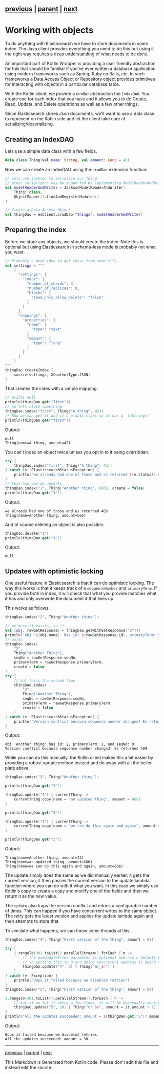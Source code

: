 [previous](creating-client.md) | [parent](index.md) | [next](bulk-indexing.md)
---

# Working with objects

To do anything with Elasticsearch we have to store documents in some index. The Java client
provides everything you need to do this but using it the right way requires a deep understanding of
what needs to be done.

An important part of Kotlin Wrapper is providing a user friendly abstraction for this that 
should be familiar if you've ever written a database application using modern frameworks such
as Spring, Ruby on Rails, etc. In such frameworks a Data Access Object or Repository object 
provides primitives for interacting with objects in a particular database table.

With the Kotlin client, we provide a similar abstraction the `IndexDAO`. You create one for each 
index that you have and it allows you to do Create, Read, Update, and Delete operations as well as 
a few other things.

Since Elasticsearch stores Json documents, we'll want to use a data class to represent on the 
Kotlin side and let the client take care of serializing/deserializing.

## Creating an IndexDAO

Lets use a simple data class with a few fields.

```kotlin
data class Thing(val name: String, val amount: Long = 42)
```

Now we can create an IndexDAO using the `crudDao` extension function:

```kotlin
// lets use jackson to serialize our Thing
// other serializers may be supported by implementing ModelReaderAndWriter
val modelReaderAndWriter = JacksonModelReaderAndWriter(
    Thing::class,
    ObjectMapper().findAndRegisterModules()
)

// Create a Data Access Object
val thingDao = esClient.crudDao("things", modelReaderAndWriter)
```

## Preparing the index

Before we store any objects, we should create the index. Note this is optional but using
Elasticsearch in schema-less mode is probably not what you want.

```kotlin
// Probably a good idea to get those from some file.
val settings = """
    {
      "settings": {
        "index": {
          "number_of_shards": 3,
          "number_of_replicas": 0,
          "blocks": {
            "read_only_allow_delete": "false"
          }
        }
      },
      "mappings": {
        "properties": {
          "name": {
            "type": "text"
          },
          "amount": {
            "type": "long"
          }
        }
      }
    }
"""
thingDao.createIndex {
    source(settings, XContentType.JSON)
}
```

That creates the index with a simple mapping.

```kotlin
// prints null
println(thingDao.get("first"))
// so lets store something
thingDao.index("first", Thing("A thing", 42))
// Now we can get it and it's a data class so it has a `toString()`
println(thingDao.get("first"))
```

Output:

```
null
Thing(name=A thing, amount=42)

```

You can't index an object twice unless you opt in to it being overridden.

```kotlin
try {
    thingDao.index("first", Thing("A thing", 42))
} catch (e: ElasticsearchStatusException) {
    println("we already had one of those and es returned ${e.status().status}")
}
// this how you do upserts
thingDao.index("1", Thing("Another thing", 666), create = false)
println(thingDao.get("1"))
```

Output:

```
we already had one of those and es returned 409
Thing(name=Another thing, amount=666)

```

And of course deleting an object is also possible.

```kotlin
thingDao.delete("1")
println(thingDao.get("1"))
```

Output:

```
null

```

## Updates with optimistic locking

One useful feature in Elasticsearch is that it can do optimistic locking. The way this works is
that it keeps track of a `sequenceNumber` and `primaryTerm`. If you provide both in index, it will 
check that what you provide matches what it has and only overwrite the document if that lines up.

This works as follows.

```kotlin
thingDao.index("2", Thing("Another thing"))

// we know it exists, so !!
val (obj, rawGetResponse) = thingDao.getWithGetResponse("2")!!
println("obj '${obj.name}' has id: ${rawGetResponse.id}, primaryTerm: ${rawGetResponse.primaryTerm}, and seqNo: ${rawGetResponse.seqNo}")
// works
thingDao.index(
    "2",
    Thing("Another Thing"),
    seqNo = rawGetResponse.seqNo,
    primaryTerm = rawGetResponse.primaryTerm,
    create = false
)
try {
    // but fails the second time
    thingDao.index(
        "2",
        Thing("Another Thing"),
        seqNo = rawGetResponse.seqNo,
        primaryTerm = rawGetResponse.primaryTerm,
        create = false
    )
} catch (e: ElasticsearchStatusException) {
    println("Version conflict because sequence number changed! Es returned ${e.status().status}")
}
```

Output:

```
obj 'Another thing' has id: 2, primaryTerm: 1, and seqNo: 0
Version conflict because sequence number changed! Es returned 409

```

While you can do this manually, the Kotlin client makes this a bit easier by providing a robust 
update method instead and do away with all the boiler plate above.

```kotlin
thingDao.index("3", Thing("Another thing"))

println(thingDao.get("3"))

thingDao.update("3") { currentThing ->
    currentThing.copy(name = "an updated thing", amount = 666)
}

println(thingDao.get("3"))

thingDao.update("3") { currentThing ->
    currentThing.copy(name = "we can do this again and again", amount = 666)
}

println(thingDao.get("3"))
```

Output:

```
Thing(name=Another thing, amount=42)
Thing(name=an updated thing, amount=666)
Thing(name=we can do this again and again, amount=666)

```

The update simply does the same as we did manually earlier: it gets the current version, 
it then passes the current version to the update lambda function where you can do with it what you 
want. In this case we simply use Kotlin's copy to create a copy and modify one of the fields and 
then we return it as the new value. 

The `update` also traps the version conflict and retries a configurable number of times. This can happen
if you have concurrent writes to the same object. The retry gets the latest version and applies
the update lambda again and then attempts to store that.

To simulate what happens, we can throw some threads at this.

```kotlin
thingDao.index("4", Thing("First version of the thing", amount = 0))

try {
    1.rangeTo(30).toList().parallelStream().forEach { n ->
        // the maxUpdateTries parameter is optional and has a default value of 2
        // so setting this to 0 and doing concurrent updates is going to fail
        thingDao.update("4", 0) { Thing("nr_$n") }
    }
} catch (e: Exception) {
    println("Oops it failed because we disabled retries")
}
thingDao.index("5", Thing("First version of the thing", amount = 0))

1.rangeTo(30).toList().parallelStream().forEach { n ->
    // but if we let it retry a few times, it will be eventually consistent
    thingDao.update("5", 10) { Thing("nr_$n", amount = it.amount + 1) }
}
println("All the updates succeeded: amount = ${thingDao.get("5")?.amount}.")
```

Output:

```
Oops it failed because we disabled retries
All the updates succeeded: amount = 30.

```


---

[previous](creating-client.md) | [parent](index.md) | [next](bulk-indexing.md)

This Markdown is Generated from Kotlin code. Please don't edit this file and instead edit the source.